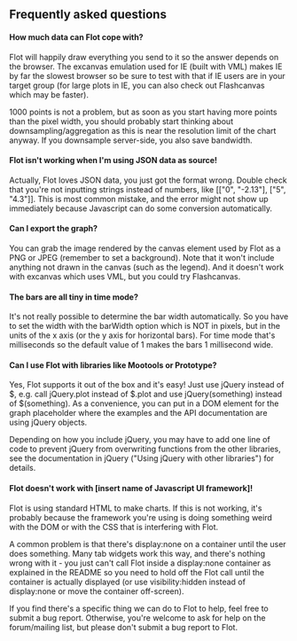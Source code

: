 ## Frequently asked questions ##

#### How much data can Flot cope with? ####

Flot will happily draw everything you send to it so the answer
depends on the browser. The excanvas emulation used for IE (built with
VML) makes IE by far the slowest browser so be sure to test with that
if IE users are in your target group (for large plots in IE, you can
also check out Flashcanvas which may be faster).

1000 points is not a problem, but as soon as you start having more
points than the pixel width, you should probably start thinking about
downsampling/aggregation as this is near the resolution limit of the
chart anyway. If you downsample server-side, you also save bandwidth.


#### Flot isn't working when I'm using JSON data as source! ####

Actually, Flot loves JSON data, you just got the format wrong.
Double check that you're not inputting strings instead of numbers,
like [["0", "-2.13"], ["5", "4.3"]]. This is most common mistake, and
the error might not show up immediately because Javascript can do some
conversion automatically.


#### Can I export the graph? ####

You can grab the image rendered by the canvas element used by Flot
as a PNG or JPEG (remember to set a background). Note that it won't
include anything not drawn in the canvas (such as the legend). And it
doesn't work with excanvas which uses VML, but you could try
Flashcanvas.


#### The bars are all tiny in time mode? ####

It's not really possible to determine the bar width automatically.
So you have to set the width with the barWidth option which is NOT in
pixels, but in the units of the x axis (or the y axis for horizontal
bars). For time mode that's milliseconds so the default value of 1
makes the bars 1 millisecond wide.


#### Can I use Flot with libraries like Mootools or Prototype? ####

Yes, Flot supports it out of the box and it's easy! Just use jQuery
instead of $, e.g. call jQuery.plot instead of $.plot and use
jQuery(something) instead of $(something). As a convenience, you can
put in a DOM element for the graph placeholder where the examples and
the API documentation are using jQuery objects.

Depending on how you include jQuery, you may have to add one line of
code to prevent jQuery from overwriting functions from the other
libraries, see the documentation in jQuery ("Using jQuery with other
libraries") for details.


#### Flot doesn't work with [insert name of Javascript UI framework]! ####

Flot is using standard HTML to make charts. If this is not working,
it's probably because the framework you're using is doing something
weird with the DOM or with the CSS that is interfering with Flot.

A common problem is that there's display:none on a container until the
user does something. Many tab widgets work this way, and there's
nothing wrong with it - you just can't call Flot inside a display:none
container as explained in the README so you need to hold off the Flot
call until the container is actually displayed (or use
visibility:hidden instead of display:none or move the container
off-screen).

If you find there's a specific thing we can do to Flot to help, feel
free to submit a bug report. Otherwise, you're welcome to ask for help
on the forum/mailing list, but please don't submit a bug report to
Flot.
